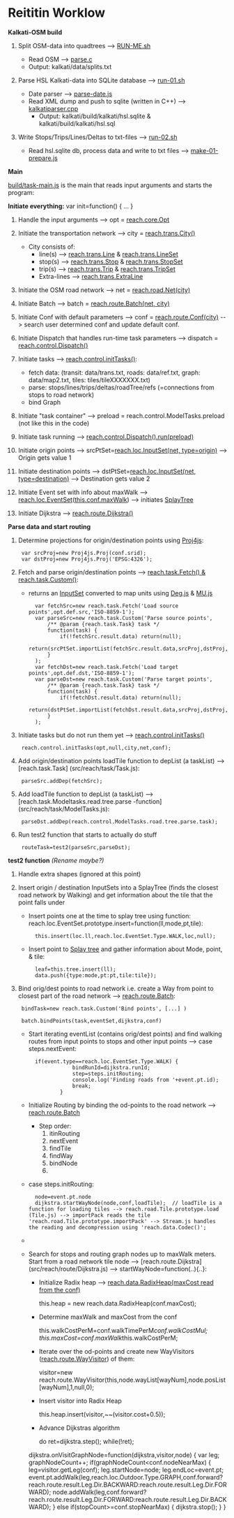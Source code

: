 # Reititin Worklow

**Kalkati-OSM build**

1. Split OSM-data into quadtrees --> [RUN-ME.sh](kalkati/tiler/RUN-ME.sh)
    - Read OSM --> [parse.c](kalkati/tiler/parse.c) 
    - Output: kalkati/data/splits.txt

2. Parse HSL Kalkati-data into SQLite database --> [run-01.sh](kalkati/build/run-01.sh)

    - Date parser --> [parse-date.js](kalkati/build/parse-date.js)
    - Read XML dump and push to sqlite (written in C++) --> [kalkatiparser.cpp](kalkati/build/kalkati/parse/kalkatiparser.cpp)
        - Output: kalkati/build/kalkati/hsl.sqlite & kalkati/build/kalkati/hsl.sql 
3. Write Stops/Trips/Lines/Deltas to txt-files --> [run-02.sh](kalkati/build/run-02.sh)
    - Read hsl.sqlite db, process data and write to txt files --> [make-01-prepare.js](kalkati/build/make-01-prepare.js)

**Main**

[build/task-main.js](build/task-main.js) is the main that reads input arguments and starts the program:

**Initiate everything:**
    var init=function() { ... }

1. Handle the input arguments --> opt = [reach.core.Opt](src/reach/core/Opt.js) 
2. Initiate the transportation network --> city = [reach.trans.City()](src/reach/trans/City.js)
    - City consists of:
        - line(s) --> [reach.trans.Line](src/reach/trans/Line.js) & [reach.trans.LineSet](src/reach/trans/LineSet.js) 
        - stop(s) --> [reach.trans.Stop](src/reach/trans/Stop.js) & [reach.trans.StopSet](src/reach/trans/StopSet.js)
        - trip(s) --> [reach.trans.Trip](src/reach/trans/Trip.js) & [reach.trans.TripSet](src/reach/trans/TripSet.js)
        - Extra-lines --> [reach.trans.ExtraLine](src/reach/trans/ExtraLine.js) 
        
3. Initiate the OSM road network --> net = [reach.road.Net(city)](src/reach/road/Net.js)
4. Initiate Batch --> batch = [reach.route.Batch(net, city)](src/reach/route/Batch.js)
5. Initiate Conf with default parameters --> conf = [reach.route.Conf(city)](src/reach/route/Conf.js) --> search user determined conf and update default conf.
6. Initiate Dispatch that handles run-time task parameters --> dispatch = [reach.control.Dispatch()](src/reach/control/Dispatch.js)
7. Initiate tasks --> [reach.control.initTasks()](src/reach/control/ModelTasks.js):
   - fetch data: (transit: data/trans.txt, roads: data/ref.txt, graph: data/map2.txt, tiles: tiles/tileXXXXXXX.txt) 
   - parse: stops/lines/trips/deltas/roadTree/refs (=connections from stops to road network)
   - bind Graph
    
8. Initiate "task container" --> preload = reach.control.ModelTasks.preload (not like this in the code)
9. Initiate task running --> [reach.control.Dispatch().run(preload)](src/reach/control/Dispatch.js)
10. Initiate origin points --> srcPtSet=[reach.loc.InputSet(net, type=origin)](src/reach/loc/InputSet.js) --> Origin gets value 1
11. Initiate destination points --> dstPtSet=[reach.loc.InputSet(net, type=destination)](src/reach/loc/InputSet.js) --> Destination gets value 2
12. Initiate Event set with info about maxWalk --> [reach.loc.EventSet](src/reach/loc/EventSet.js)([this.conf.maxWalk]((src/reach/route/Conf.js))) --> initiates [SplayTree](https://en.wikipedia.org/wiki/Splay_tree) 
13. Initiate Dijkstra --> [reach.route.Dijkstra()](src/reach/route/Dijkstra.js)

**Parse data and start routing**

1. Determine projections for origin/destination points using [Proj4js](build/proj4js-compressed.js):
        
        var srcProj=new Proj4js.Proj(conf.srid);
	    var dstProj=new Proj4js.Proj('EPSG:4326');
	
2. Fetch and parse origin/destination points --> [reach.task.Fetch() & reach.task.Custom()](src/reach/task/Fetch.js):
    - returns an [InputSet](src/reach/loc/InputSet.js) converted to map units using [Deg.js](src/reach/Deg.js) & [MU.js](src/reach/MU.js)         

            var fetchSrc=new reach.task.Fetch('Load source points',opt.def.src,'ISO-8859-1');
            var parseSrc=new reach.task.Custom('Parse source points',
                /** @param {reach.task.Task} task */
                function(task) {
                    if(!fetchSrc.result.data) return(null);
                    return(srcPtSet.importList(fetchSrc.result.data,srcProj,dstProj,opt.def.src));
                }
            );
            var fetchDst=new reach.task.Fetch('Load target points',opt.def.dst,'ISO-8859-1');
            var parseDst=new reach.task.Custom('Parse target points',
                /** @param {reach.task.Task} task */
                function(task) {
                    if(!fetchDst.result.data) return(null);
                    return(dstPtSet.importList(fetchDst.result.data,srcProj,dstProj,opt.def.dst));
                }
            );
		
3. Initiate tasks but do not run them yet --> [reach.control.initTasks()](src/reach/control/ModelTasks.js)

        reach.control.initTasks(opt,null,city,net,conf);

4. Add origin/destination points loadTile function to depList (a taskList) --> [reach.task.Task] (src/reach/task/Task.js):
 
        parseSrc.addDep(fetchSrc);
		
5. Add loadTile function to depList (a taskList) --> [reach.task.Modeltasks.read.tree.parse -function] (src/reach/task/ModelTasks.js):		

		parseDst.addDep(reach.control.ModelTasks.road.tree.parse.task);
		
6. Run test2 function that starts to actually do stuff

        routeTask=test2(parseSrc,parseDst);
        
**test2 function**
*(Rename maybe?)*

1. Handle extra shapes (ignored at this point)

2. Insert origin / destination InputSets into a SplayTree (finds the closest road network by Walking) and get information about the tile that the point falls under

    - Insert points one at the time to splay tree using function: reach.loc.EventSet.prototype.insert=function(ll,mode,pt,tile):
    
            this.insert(loc.ll,reach.loc.EventSet.Type.WALK,loc,null);
         
    - Insert point to [Splay tree](src/reach/data/SplayTree.js) and gather information about Mode, point, & tile:
            
            leaf=this.tree.insert(ll);
            data.push({type:mode,pt:pt,tile:tile});
          
3. Bind orig/dest points to road network i.e. create a Way from point to closest part of the road network --> [reach.route.Batch](src/reach/route/Batch.js):
        
        bindTask=new reach.task.Custom('Bind points', [...] )
        
        batch.bindPoints(task,eventSet,dijkstra,conf)
        
    - Start iterating eventList (contains orig/dest points) and find walking routes from input points to stops and other input points --> case steps.nextEvent:
        
            if(event.type==reach.loc.EventSet.Type.WALK) {
                        bindRunId=dijkstra.runId;
                        step=steps.initRouting;
                        console.log('Finding roads from '+event.pt.id);
                        break;
                    }
        
        
    - Initialize Routing by binding the od-points to the road network --> [reach.route.Batch](src/reach/route/Batch.js) 
        - Step order:
            1. itinRouting
            2. nextEvent
            3. findTile
            4. findWay
            5. bindNode
            6. 
    
    - case steps.initRouting:
  
            node=event.pt.node
            dijkstra.startWayNode(node,conf,loadTile);  // loadTile is a function for loading tiles --> reach.road.Tile.prototype.load (Tile.js) --> importPack reads the tile 'reach.road.Tile.prototype.importPack' --> Stream.js handles the reading and decompression using 'reach.data.Codec()';
     
    - 
    
    
    - Search for stops and routing graph nodes up to maxWalk meters. Start from a road network tile node --> [reach.route.Dijkstra] (src/reach/route/Dijkstra.js) --> startWayNode=function(..){..}: 
    
       - Initialize Radix heap --> [reach.data.RadixHeap(maxCost read from the conf)](src/reach/data/RadixHeap.js)
       
            this.heap = new reach.data.RadixHeap(conf.maxCost);
            
       - Determine maxWalk and maxCost from the conf
       
            this.walkCostPerM=conf.walkTimePerM*conf.walkCostMul;
            this.maxCost=conf.maxWalk*this.walkCostPerM;
       
       - Iterate over the od-points and create new WayVisitors ([reach.route.WayVisitor](src/reach/route/WayVisitor.js)) of them:
       
            visitor=new reach.route.WayVisitor(this,node.wayList[wayNum],node.posList[wayNum],1,null,0);
       
       - Insert visitor into Radix Heap
       
            this.heap.insert(visitor,~~(visitor.cost+0.5));
            
       - Advance Dijkstras algorithm
       
            do ret=dijkstra.step(); while(!ret);
    
    
    
      dijkstra.onVisitGraphNode=function(dijkstra,visitor,node) {
                var leg;
                graphNodeCount++;
                if(graphNodeCount<conf.nodeNearMax) {
                    leg=visitor.getLeg(conf);
                    leg.startNode=node;
                    leg.endLoc=event.pt;
                    event.pt.addWalk(leg,reach.loc.Outdoor.Type.GRAPH,conf.forward?reach.route.result.Leg.Dir.BACKWARD:reach.route.result.Leg.Dir.FORWARD);
                    node.addWalk(leg,conf.forward?reach.route.result.Leg.Dir.FORWARD:reach.route.result.Leg.Dir.BACKWARD);
                } else if(stopCount>=conf.stopNearMax) {
                    dijkstra.stop();
                }
            }
